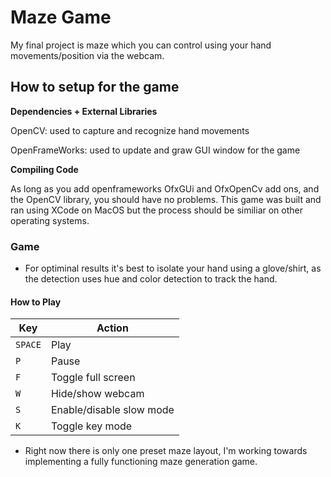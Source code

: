 <!-- Write your proposal here! Make sure to use properly-formatted Markdown! -->
<h1>Maze Game</h1>

<p> My final project is maze which you can control using your hand movements/position via the webcam. </p>

<h2>How to setup for the game</h2>

**Dependencies + External Libraries**  

OpenCV: used to capture and recognize hand movements 

OpenFrameWorks: used to update and graw GUI window for the game

**Compiling Code**

As long as you add openframeworks OfxGUi and OfxOpenCv add ons, and the OpenCV library, you should have no problems. This game was built and ran using XCode on MacOS but the process should be similiar on other operating systems.

### Game

- For optiminal results it's best to isolate your hand using a glove/shirt, as the detection uses hue and color     detection to track the hand.

#### How to Play

| Key      | Action                                                      |
|----------|-------------------------------------------------------------|
| `SPACE`  | Play                                                        |
| `P`      | Pause                                                       |
| `F`      | Toggle full screen                                          |
| `W`      | Hide/show webcam                                            |   
| `S`      | Enable/disable slow mode                                    |
| `K`      | Toggle key mode                                             |

- Right now there is only one preset maze layout, I'm working towards implementing a fully functioning maze generation game.
